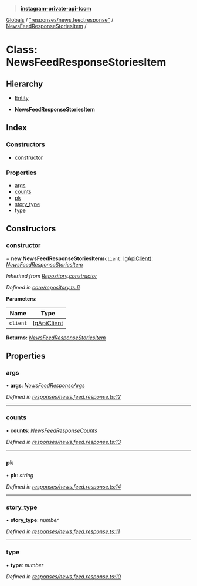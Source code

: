 > **[instagram-private-api-tcom](../README.md)**

[Globals](../README.md) / ["responses/news.feed.response"](../modules/_responses_news_feed_response_.md) / [NewsFeedResponseStoriesItem](_responses_news_feed_response_.newsfeedresponsestoriesitem.md) /

# Class: NewsFeedResponseStoriesItem

## Hierarchy

  * [Entity](_core_entity_.entity.md)

  * **NewsFeedResponseStoriesItem**

## Index

### Constructors

* [constructor](_responses_news_feed_response_.newsfeedresponsestoriesitem.md#constructor)

### Properties

* [args](_responses_news_feed_response_.newsfeedresponsestoriesitem.md#args)
* [counts](_responses_news_feed_response_.newsfeedresponsestoriesitem.md#counts)
* [pk](_responses_news_feed_response_.newsfeedresponsestoriesitem.md#pk)
* [story_type](_responses_news_feed_response_.newsfeedresponsestoriesitem.md#story_type)
* [type](_responses_news_feed_response_.newsfeedresponsestoriesitem.md#type)

## Constructors

###  constructor

\+ **new NewsFeedResponseStoriesItem**(`client`: [IgApiClient](_core_client_.igapiclient.md)): *[NewsFeedResponseStoriesItem](_responses_news_feed_response_.newsfeedresponsestoriesitem.md)*

*Inherited from [Repository](_core_repository_.repository.md).[constructor](_core_repository_.repository.md#constructor)*

*Defined in [core/repository.ts:6](https://github.com/cuonglnhust/instagram-private-api-tcom/blob/master/src/core/repository.ts#L6)*

**Parameters:**

Name | Type |
------ | ------ |
`client` | [IgApiClient](_core_client_.igapiclient.md) |

**Returns:** *[NewsFeedResponseStoriesItem](_responses_news_feed_response_.newsfeedresponsestoriesitem.md)*

## Properties

###  args

• **args**: *[NewsFeedResponseArgs](../interfaces/_responses_news_feed_response_.newsfeedresponseargs.md)*

*Defined in [responses/news.feed.response.ts:12](https://github.com/cuonglnhust/instagram-private-api-tcom/blob/3e16058/src/responses/news.feed.response.ts#L12)*

___

###  counts

• **counts**: *[NewsFeedResponseCounts](../interfaces/_responses_news_feed_response_.newsfeedresponsecounts.md)*

*Defined in [responses/news.feed.response.ts:13](https://github.com/cuonglnhust/instagram-private-api-tcom/blob/3e16058/src/responses/news.feed.response.ts#L13)*

___

###  pk

• **pk**: *string*

*Defined in [responses/news.feed.response.ts:14](https://github.com/cuonglnhust/instagram-private-api-tcom/blob/3e16058/src/responses/news.feed.response.ts#L14)*

___

###  story_type

• **story_type**: *number*

*Defined in [responses/news.feed.response.ts:11](https://github.com/cuonglnhust/instagram-private-api-tcom/blob/3e16058/src/responses/news.feed.response.ts#L11)*

___

###  type

• **type**: *number*

*Defined in [responses/news.feed.response.ts:10](https://github.com/cuonglnhust/instagram-private-api-tcom/blob/3e16058/src/responses/news.feed.response.ts#L10)*